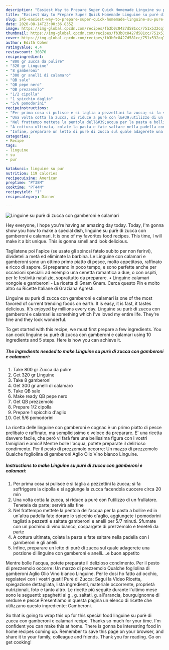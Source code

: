 ```yaml
---
description: "Easiest Way to Prepare Super Quick Homemade Linguine su purè di zucca con gamberoni e calamari"
title: "Easiest Way to Prepare Super Quick Homemade Linguine su purè di zucca con gamberoni e calamari"
slug: 245-easiest-way-to-prepare-super-quick-homemade-linguine-su-pure-di-zucca-con-gamberoni-e-calamari
date: 2020-08-14T23:00:36.835Z
image: https://img-global.cpcdn.com/recipes/fb3b0c8427d581cc/751x532cq70/linguine-su-pure-di-zucca-con-gamberoni-e-calamari-recipe-main-photo.jpg
thumbnail: https://img-global.cpcdn.com/recipes/fb3b0c8427d581cc/751x532cq70/linguine-su-pure-di-zucca-con-gamberoni-e-calamari-recipe-main-photo.jpg
cover: https://img-global.cpcdn.com/recipes/fb3b0c8427d581cc/751x532cq70/linguine-su-pure-di-zucca-con-gamberoni-e-calamari-recipe-main-photo.jpg
author: Edith Cohen
ratingvalue: 4.4
reviewcount: 30876
recipeingredient:
- "800 gr Zucca da pulire"
- "320 gr Linguine"
- "8 gamberoni"
- "300 gr anelli di calamaro"
- "QB sale"
- "QB pepe nero"
- "QB prezzemolo"
- "1/2 cipolla"
- "1 spicchio daglio"
- "5/6 pomodorini"
recipeinstructions:
- "Per prima cosa si pulisce e si taglia a pezzettini la zucca; si fa soffriggere la cipolla e si aggiunge la zucca facendola cuocere circa 20 min"
- "Una volta cotta la zucca, si riduce a purè con l&#39;utilizzo di un frullatore. Tenetela da parte; servirà alla fine"
- "Nel frattempo mettete la pentola dell&#39;acqua per la pasta a bollire ed in un&#39;altra padella fate dorare lo spicchio d&#39;aglio, aggiungete i pomodorini tagliati a pezzetti e saltate gamberoni e anelli per 5/7 minuti. Sfumate con un pochino di vino bianco, cospargete di prezzemolo e teneteli da parte"
- "A cottura ultimata, colate la pasta e fate saltare nella padella con i gamberoni e gli anelli."
- "Infine, preparare un letto di purè di zucca sul quale adagerete una porzione di linguine con gamberoni e anelli....e buon appetito"
categories:
- Recipe
tags:
- linguine
- su
- pur

katakunci: linguine su pur 
nutrition: 119 calories
recipecuisine: American
preptime: "PT38M"
cooktime: "PT44M"
recipeyield: "1"
recipecategory: Dinner

---
```



![Linguine su purè di zucca con gamberoni e calamari](https://img-global.cpcdn.com/recipes/fb3b0c8427d581cc/751x532cq70/linguine-su-pure-di-zucca-con-gamberoni-e-calamari-recipe-main-photo.jpg)

Hey everyone, I hope you're having an amazing day today. Today, I'm gonna show you how to make a special dish, linguine su purè di zucca con gamberoni e calamari. It is one of my favorites food recipes. This time, I will make it a bit unique. This is gonna smell and look delicious.

Tagliatene poi l&#39;apice (se usate gli spinosi fatelo subito per non ferirvi), divideteli a metà ed eliminate la barbina. Le Linguine con calamari e gamberoni sono un ottimo primo piatto di pesce, molto appetitoso, raffinato e ricco di sapore. Si preparano in poco tempo, e sono perfette anche per occasioni speciali: ad esempio una cenetta romantica a due, o con ospiti, per le festività natalizie, soprattutto da preparare. • Linguine calamari vongole e gamberoni - La ricetta di Gnam Gnam. Cerca questo Pin e molto altro su Ricette Italiane di Graziana Agresti.

Linguine su purè di zucca con gamberoni e calamari is one of the most favored of current trending foods on earth. It is easy, it is fast, it tastes delicious. It's enjoyed by millions every day. Linguine su purè di zucca con gamberoni e calamari is something which I've loved my entire life. They're fine and they look wonderful.


To get started with this recipe, we must first prepare a few ingredients. You can cook linguine su purè di zucca con gamberoni e calamari using 10 ingredients and 5 steps. Here is how you can achieve it.

<!--inarticleads1-->

##### The ingredients needed to make Linguine su purè di zucca con gamberoni e calamari:

1. Take 800 gr Zucca da pulire
1. Get 320 gr Linguine
1. Take 8 gamberoni
1. Get 300 gr anelli di calamaro
1. Take QB sale
1. Make ready QB pepe nero
1. Get QB prezzemolo
1. Prepare 1/2 cipolla
1. Prepare 1 spicchio d&#39;aglio
1. Get 5/6 pomodorini


La ricetta delle linguine con gamberoni e cognac è un primo piatto di pesce prelibato e raffinato, ma semplicissimo e veloce da preparare. E&#39; una ricetta davvero facile, che però vi farà fare una bellissima figura con i vostri famigliari e amici! Mentre bolle l&#39;acqua, potete preparate il delizioso condimento. Per il pesto di prezzemolo occorre: Un mazzo di prezzemolo Qualche fogliolina di gamberoni Aglio Olio Vino bianco Linguine. 

<!--inarticleads2-->

##### Instructions to make Linguine su purè di zucca con gamberoni e calamari:

1. Per prima cosa si pulisce e si taglia a pezzettini la zucca; si fa soffriggere la cipolla e si aggiunge la zucca facendola cuocere circa 20 min
1. Una volta cotta la zucca, si riduce a purè con l&#39;utilizzo di un frullatore. Tenetela da parte; servirà alla fine
1. Nel frattempo mettete la pentola dell&#39;acqua per la pasta a bollire ed in un&#39;altra padella fate dorare lo spicchio d&#39;aglio, aggiungete i pomodorini tagliati a pezzetti e saltate gamberoni e anelli per 5/7 minuti. Sfumate con un pochino di vino bianco, cospargete di prezzemolo e teneteli da parte
1. A cottura ultimata, colate la pasta e fate saltare nella padella con i gamberoni e gli anelli.
1. Infine, preparare un letto di purè di zucca sul quale adagerete una porzione di linguine con gamberoni e anelli....e buon appetito


Mentre bolle l&#39;acqua, potete preparate il delizioso condimento. Per il pesto di prezzemolo occorre: Un mazzo di prezzemolo Qualche fogliolina di gamberoni Aglio Olio Vino bianco Linguine. Per le dosi ho fatto ad occhio, regolatevi con i vostri gusti! Purè di Zucca: Segui la Video Ricetta, spiegazione dettagliata, lista ingredienti, materiale occorrente, proprietà nutrizionali, foto e tanto altro. Le ricette più seguite durante l&#39;ultimo mese sono le seguenti: spaghetti ai g., g. saltati, g. all&#39;arancia, bourguignonne di verdure e pesce Presentiamo in questa pagina un elenco di ricette che utilizzano questo ingrediente: Gamberoni. 

So that is going to wrap this up for this special food linguine su purè di zucca con gamberoni e calamari recipe. Thanks so much for your time. I'm confident you can make this at home. There is gonna be interesting food in home recipes coming up. Remember to save this page on your browser, and share it to your family, colleague and friends. Thank you for reading. Go on get cooking!
